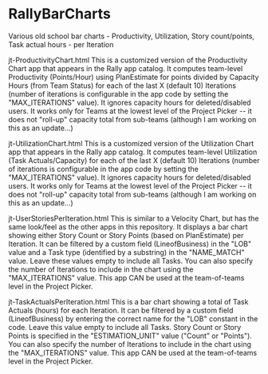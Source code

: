 # RallyBarCharts
Various old school bar charts - Productivity, Utilization, Story count/points, Task actual hours - per Iteration

jt-ProductivityChart.html
This is a customized version of the Productivity Chart app that appears in the Rally app catalog. It computes team-level Productivity (Points/Hour) using PlanEstimate for points divided by Capacity Hours (from Team Status) for each of the last X (default 10) Iterations (number of iterations is configurable in the app code by setting the "MAX_ITERATIONS" value). It ignores capacity hours for deleted/disabled users. It works only for Teams at the lowest level of the Project Picker -- it does not "roll-up" capacity total from sub-teams (although I am working on this as an update...)

jt-UtilizationChart.html
This is a customized version of the Utilization Chart app that appears in the Rally app catalog. It computes team-level Utilization (Task Actuals/Capacity) for each of the last X (default 10) Iterations (number of iterations is configurable in the app code by setting the "MAX_ITERATIONS" value). It ignores capacity hours for deleted/disabled users. It works only for Teams at the lowest level of the Project Picker -- it does not "roll-up" capacity total from sub-teams (although I am working on this as an update...)

jt-UserStoriesPerIteration.html
This is similar to a Velocity Chart, but has the same look/feel as the other apps in this repository. It displays a bar chart showing either Story Count or Story Points (based on PlanEstimate) per Iteration. It can be filtered by a custom field (LineofBusiness) in the "LOB" value and a Task type (identified by a substring) in the "NAME_MATCH" value. Leave these values empty to include all Tasks. You can also specify the number of Iterations to include in the chart using the "MAX_ITERATIONS" value. This app CAN be used at the team-of-teams level in the Project Picker.

jt-TaskActualsPerIteration.html
This is a bar chart showing a total of Task Actuals (hours) for each Iteration. It can be filtered by a custom field (LineofBusiness) by entering the correct name for the "LOB" constant in the code. Leave this value empty to include all Tasks. Story Count or Story Points is specified in the "ESTIMATION_UNIT" value ("Count" or "Points"). You can also specify the number of Iterations to include in the chart using the "MAX_ITERATIONS" value. This app CAN be used at the team-of-teams level in the Project Picker.
